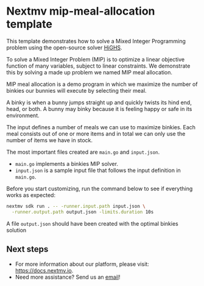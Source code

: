 # Nextmv mip-meal-allocation template

This template demonstrates how to solve a Mixed Integer Programming problem
using the open-source solver [HiGHS](https://github.com/ERGO-Code/HiGHS).

To solve a Mixed Integer Problem (MIP) is to optimize a linear objective
function of many variables, subject to linear constraints. We demonstrate this
by solving a made up problem we named MIP meal allocation.

MIP meal allocation is a demo program in which we maximize the number of
binkies our bunnies will execute by selecting their meal.

A binky is when a bunny jumps straight up and quickly twists its hind end,
head, or both. A bunny may binky because it is feeling happy or safe in its
environment.

The input defines a number of meals we can use to maximize binkies. Each
meal consists out of one or more items and in total we can only use the
number of items we have in stock.

The most important files created are `main.go` and `input.json`.

* `main.go` implements a binkies MIP solver.
* `input.json` is a sample input file that follows the input definition in
`main.go`.

Before you start customizing, run the command below to see if everything works
as expected:

```bash
nextmv sdk run . -- -runner.input.path input.json \
  -runner.output.path output.json -limits.duration 10s
```

A file `output.json` should have been created with the optimal binkies solution

## Next steps

* For more information about our platform, please visit: <https://docs.nextmv.io>.
* Need more assistance? Send us an [email](mailto:support@nextmv.io)!
